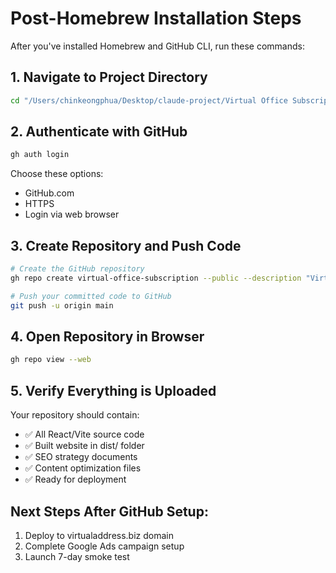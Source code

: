 # Post-Homebrew Installation Steps

After you've installed Homebrew and GitHub CLI, run these commands:

## 1. Navigate to Project Directory
```bash
cd "/Users/chinkeongphua/Desktop/claude-project/Virtual Office Subscription"
```

## 2. Authenticate with GitHub
```bash
gh auth login
```
Choose these options:
- GitHub.com
- HTTPS  
- Login via web browser

## 3. Create Repository and Push Code
```bash
# Create the GitHub repository
gh repo create virtual-office-subscription --public --description "Virtual Office Subscription website for Singapore CBD business addresses at International Plaza. Built with React, Vite, and Tailwind CSS." --source=.

# Push your committed code to GitHub
git push -u origin main
```

## 4. Open Repository in Browser
```bash
gh repo view --web
```

## 5. Verify Everything is Uploaded
Your repository should contain:
- ✅ All React/Vite source code
- ✅ Built website in dist/ folder  
- ✅ SEO strategy documents
- ✅ Content optimization files
- ✅ Ready for deployment

## Next Steps After GitHub Setup:
1. Deploy to virtualaddress.biz domain
2. Complete Google Ads campaign setup
3. Launch 7-day smoke test